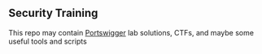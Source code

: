 <h2>Security Training</h2>

<p>This repo may contain <a href="https://portswigger.net/web-security/" target="_blank">Portswigger</a> lab solutions, CTFs, and maybe some
useful tools and scripts</p>
